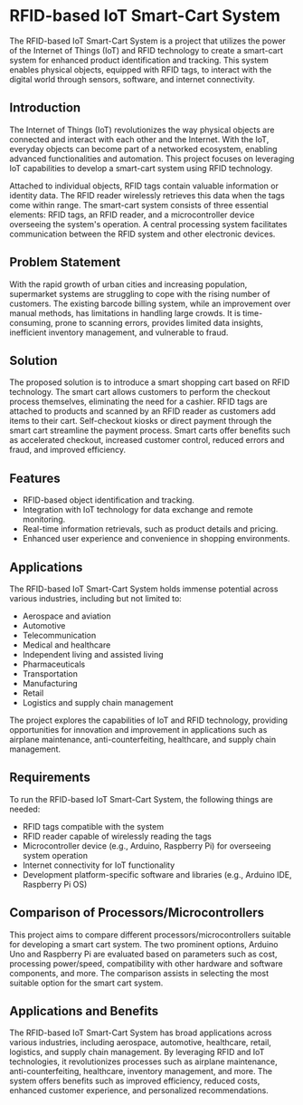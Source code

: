 # RFID-based IoT Smart-Cart System

The RFID-based IoT Smart-Cart System is a project that utilizes the power of the Internet of Things (IoT) and RFID technology to create a smart-cart system for enhanced product identification and tracking. This system enables physical objects, equipped with RFID tags, to interact with the digital world through sensors, software, and internet connectivity.

## Introduction

The Internet of Things (IoT) revolutionizes the way physical objects are connected and interact with each other and the Internet. With the IoT, everyday objects can become part of a networked ecosystem, enabling advanced functionalities and automation. This project focuses on leveraging IoT capabilities to develop a smart-cart system using RFID technology.

Attached to individual objects, RFID tags contain valuable information or identity data. The RFID reader wirelessly retrieves this data when the tags come within range. The smart-cart system consists of three essential elements: RFID tags, an RFID reader, and a microcontroller device overseeing the system's operation. A central processing system facilitates communication between the RFID system and other electronic devices.

## Problem Statement

With the rapid growth of urban cities and increasing population, supermarket systems are struggling to cope with the rising number of customers. The existing barcode billing system, while an improvement over manual methods, has limitations in handling large crowds. It is time-consuming, prone to scanning errors, provides limited data insights, inefficient inventory management, and vulnerable to fraud.

## Solution

The proposed solution is to introduce a smart shopping cart based on RFID technology. The smart cart allows customers to perform the checkout process themselves, eliminating the need for a cashier. RFID tags are attached to products and scanned by an RFID reader as customers add items to their cart. Self-checkout kiosks or direct payment through the smart cart streamline the payment process. Smart carts offer benefits such as accelerated checkout, increased customer control, reduced errors and fraud, and improved efficiency.

## Features

- RFID-based object identification and tracking.
- Integration with IoT technology for data exchange and remote monitoring.
- Real-time information retrievals, such as product details and pricing.
- Enhanced user experience and convenience in shopping environments.

## Applications

The RFID-based IoT Smart-Cart System holds immense potential across various industries, including but not limited to:

- Aerospace and aviation
- Automotive
- Telecommunication
- Medical and healthcare
- Independent living and assisted living
- Pharmaceuticals
- Transportation
- Manufacturing
- Retail
- Logistics and supply chain management

The project explores the capabilities of IoT and RFID technology, providing opportunities for innovation and improvement in applications such as airplane maintenance, anti-counterfeiting, healthcare, and supply chain management.

## Requirements

To run the RFID-based IoT Smart-Cart System, the following things are needed:

- RFID tags compatible with the system
- RFID reader capable of wirelessly reading the tags
- Microcontroller device (e.g., Arduino, Raspberry Pi) for overseeing system operation
- Internet connectivity for IoT functionality
- Development platform-specific software and libraries (e.g., Arduino IDE, Raspberry Pi OS)



## Comparison of Processors/Microcontrollers

This project aims to compare different processors/microcontrollers suitable for developing a smart cart system. The two prominent options, Arduino Uno and Raspberry Pi are evaluated based on parameters such as cost, processing power/speed, compatibility with other hardware and software components, and more. The comparison assists in selecting the most suitable option for the smart cart system.

## Applications and Benefits

The RFID-based IoT Smart-Cart System has broad applications across various industries, including aerospace, automotive, healthcare, retail, logistics, and supply chain management. By leveraging RFID and IoT technologies, it revolutionizes processes such as airplane maintenance, anti-counterfeiting, healthcare, inventory management, and more. The system offers benefits such as improved efficiency, reduced costs, enhanced customer experience, and personalized recommendations.




